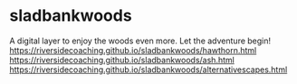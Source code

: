 # sladbankwoods
A digital layer to enjoy the woods even more. Let the adventure begin!
https://riversidecoaching.github.io/sladbankwoods/hawthorn.html
https://riversidecoaching.github.io/sladbankwoods/ash.html
https://riversidecoaching.github.io/sladbankwoods/alternativescapes.html
